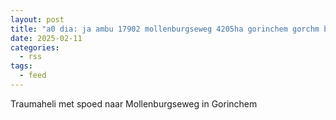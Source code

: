 ```yaml
---
layout: post
title: "a0 dia: ja ambu 17902 mollenburgseweg 4205ha gorinchem gorchm bon 22961"
date: 2025-02-11
categories: 
  - rss
tags: 
  - feed
---
```


Traumaheli met spoed naar Mollenburgseweg in Gorinchem
